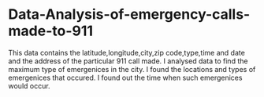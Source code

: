 # Data-Analysis-of-emergency-calls-made-to-911
This data contains the latitude,longitude,city,zip code,type,time and date and the address of the particular 911 call made.
I analysed data to find the maximum type of emergenices in the city. I found the locations and types of emergenices that occured.
I found out the time when such emergenices would occur.
